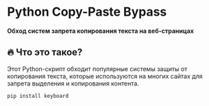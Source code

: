 #  Python Copy-Paste Bypass

**Обход систем запрета копирования текста на веб-страницах**

## 🔥 Что это такое?

Этот Python-скрипт обходит популярные системы защиты от копирования текста, которые используются на многих сайтах для запрета выделения и копирования контента.

```bash
pip install keyboard
```

